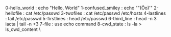 0-hello_world : echo "Hello, World"
1-confused_smiley : echo "\"(Ôo)'"
2-hellofile : cat /etc/passwd
3-twofiles : cat /etc/passwd /etc/hosts
4-lastlines : tail /etc/passwd
5-firstlines : head /etc/passwd
6-third_line : head -n 3 iacta | tail -n +3
7-file : use echo command
8-cwd_state : ls -la > ls_cwd_content \ 
